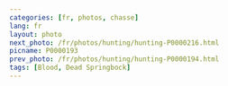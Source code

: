```yaml
---
categories: [fr, photos, chasse]
lang: fr
layout: photo
next_photo: /fr/photos/hunting/hunting-P0000216.html
picname: P0000193
prev_photo: /fr/photos/hunting/hunting-P0000194.html
tags: [Blood, Dead Springbock]
---
```

